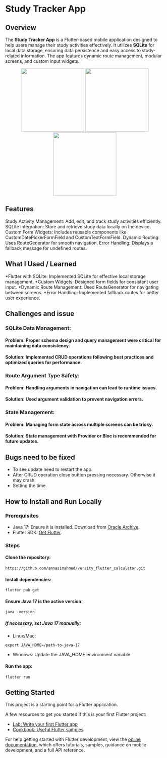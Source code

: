 # Study Tracker App

## Overview
The **Study Tracker App** is a Flutter-based mobile application designed to help users manage their study activities effectively. It utilizes **SQLite** for local data storage, ensuring data persistence and easy access to study-related information. The app features dynamic route management, modular screens, and custom input widgets.

<p align="center">
  <img src="https://github.com/user-attachments/assets/875a9c8d-b990-4292-a2b6-c81159439efd" width="200"/>
  <img src="https://github.com/user-attachments/assets/75cbbd6c-9105-4caa-bcc5-80642eae4770" width="200"/>
  <img src="https://github.com/user-attachments/assets/3fa38fed-6c24-4544-a27d-f2f999dec43f" width="200"/>
</p>

## Features
Study Activity Management: Add, edit, and track study activities efficiently.
SQLite Integration: Store and retrieve study data locally on the device.
Custom Form Widgets: Includes reusable components like CustomDatePickerFormField and CustomTextFormField.
Dynamic Routing: Uses RouteGenerator for smooth navigation.
Error Handling: Displays a fallback message for undefined routes.

## What I Used / Learned
*Flutter with SQLite: Implemented SQLite for effective local storage management.
*Custom Widgets: Designed form fields for consistent user input.
*Dynamic Route Management: Used RouteGenerator for navigating between screens.
*Error Handling: Implemented fallback routes for better user experience.

## Challenges and issue

### SQLite Data Management:
#### Problem: Proper schema design and query management were critical for maintaining data consistency.
#### Solution: Implemented CRUD operations following best practices and optimized queries for performance.


### Route Argument Type Safety:
#### Problem: Handling arguments in navigation can lead to runtime issues.
#### Solution: Used argument validation to prevent navigation errors.

### State Management:
#### Problem: Managing form state across multiple screens can be tricky.
#### Solution: State management with Provider or Bloc is recommended for future updates.


## Bugs need to be fixed
* To see update need to restart the app.
* After CRUD operation close buttion pressing necessary. Otherwise it may crash.
* Setting the time.


## How to Install and Run Locally
### Prerequisites
* Java 17: Ensure it is installed. Download from [Oracle Archive](https://www.oracle.com/java/technologies/javase/jdk17-archive-downloads.html).
* Flutter SDK: [Get Flutter](https://docs.flutter.dev/get-started/install/windows).

### Steps
#### Clone the repository:
```
https://github.com/smnasimahmed/versity_flutter_calculator.git
```

#### Install dependencies:
```
flutter pub get
```

#### Ensure Java 17 is the active version:
```
java -version
```
##### If necessary, set Java 17 manually:

* Linux/Mac:
```
export JAVA_HOME=/path-to-java-17
```
* Windows: Update the JAVA_HOME environment variable.
#### Run the app:
```
flutter run
```

## Getting Started

This project is a starting point for a Flutter application.

A few resources to get you started if this is your first Flutter project:

- [Lab: Write your first Flutter app](https://docs.flutter.dev/get-started/codelab)
- [Cookbook: Useful Flutter samples](https://docs.flutter.dev/cookbook)

For help getting started with Flutter development, view the
[online documentation](https://docs.flutter.dev/), which offers tutorials,
samples, guidance on mobile development, and a full API reference.
